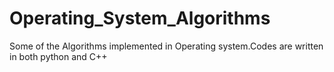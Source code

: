 # Operating_System_Algorithms
Some of the Algorithms implemented in Operating system.Codes are written in both python and C++
